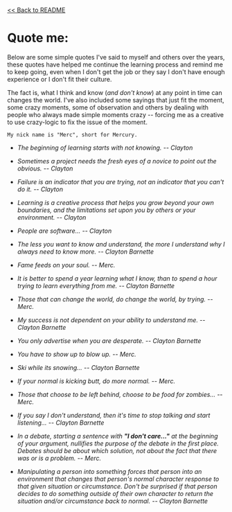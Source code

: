 [<< Back to README](README.md)

# Quote me:

Below are some simple quotes I've said to myself and others over the years, these quotes have helped me continue the learning process and remind me to keep going, even when I don't get the job or they say I don't have enough experience or I don't fit their culture. 

The fact is, what I think and know (*and don't know*) at any point in time can changes the world. I've also included some sayings that just fit the moment, some crazy moments, some of observation and others by dealing with people who always made simple moments crazy -- forcing me as a creative to use crazy-logic to fix the issue of the moment.

```
My nick name is "Merc", short for Mercury.
```
- *The beginning of learning starts with not knowing. -- Clayton*
- *Sometimes a project needs the fresh eyes of a novice to point out the obvious. -- Clayton*
- *Failure is an indicator that you are trying, not an indicator that you can't do it. -- Clayton*
- *Learning is a creative process that helps you grow beyond your own boundaries, and the limitations set upon you by others or your environment. -- Clayton*

- *People are software... -- Clayton*

- *The less you want to know and understand, the more I understand why I always need to know more. -- Clayton Barnette*

- *Fame feeds on your soul. -- Merc.*

- *It is better to spend a year learning what I know, than to spend a hour trying to learn everything from me. -- Clayton Barnette*

- *Those that can change the world, do change the world, by trying. -- Merc.*

- *My success is not dependent on your ability to understand me. -- Clayton Barnette*

- *You only advertise when you are desperate. -- Clayton Barnette*

- *You have to show up to blow up. -- Merc.*

- *Ski while its snowing... -- Clayton Barnette*

- *If your normal is kicking butt, do more normal. -- Merc.* 

- *Those that choose to be left behind, choose to be food for zombies... -- Merc.*

- *If you say I don't understand, then it's time to stop talking and start listening...
-- Clayton Barnette*

- *In a debate, starting a sentence with **"I don't care..."** at the beginning of your argument, nullifies the purpose of the debate in the first place. Debates should be about which solution, not about the fact that there was or is a problem. -- Merc.*

- *Manipulating a person into something forces that person into an environment that changes that person's normal character response to that given situation or circumstance. Don't be surprised if that person decides to do something outside of their own character to return the situation and/or circumstance back to normal. -- Clayton Barnette*
